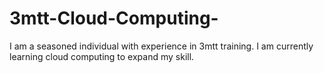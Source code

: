 # 3mtt-Cloud-Computing-
I am a seasoned individual with experience in 3mtt training.  I am currently learning cloud computing to expand my skill. 
